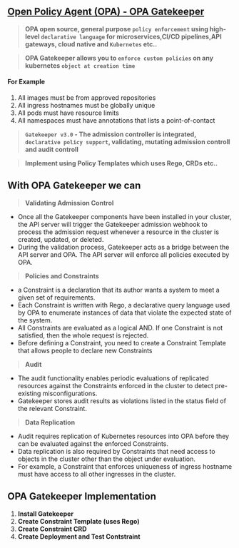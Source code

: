 ## [Open Policy Agent (OPA) - OPA Gatekeeper](https://kubernetes.io/blog/2019/08/06/opa-gatekeeper-policy-and-governance-for-kubernetes/)

> **OPA open source, general purpose `policy enforcement` using high-level `declarative language` for microservices,CI/CD pipelines,API gateways, cloud native and `Kubernetes` etc..**

> **OPA Gatekeeper allows you to `enforce custom policies` on any kubernetes `object at creation time`**

#### For Example 
1) All images must be from approved repositories
2) All ingress hostnames must be globally unique 
3) All pods must have resource limits 
4) All namespaces must have annotations that lists a point-of-contact 

> **`Gatekeeper v3.0` - The admission controller is integrated, `declarative policy support`, validating, mutating admission controll and audit controll** 

> **Implement using Policy Templates which uses Rego, CRDs etc..**

## With OPA Gatekeeper we can 

> **Validating Admission Control**

  * Once all the Gatekeeper components have been installed in your cluster, the API server will trigger the Gatekeeper admission webhook to process the admission request whenever a resource in the cluster is created, updated, or deleted.
  * During the validation process, Gatekeeper acts as a bridge between the API server and OPA. The API server will enforce all policies executed by OPA.

> **Policies and Constraints**

  * a Constraint is a declaration that its author wants a system to meet a given set of requirements. 
  * Each Constraint is written with Rego, a declarative query language used by OPA to enumerate instances of data that violate the expected state of the system. 
  * All Constraints are evaluated as a logical AND. If one Constraint is not satisfied, then the whole request is rejected.
  * Before defining a Constraint, you need to create a Constraint Template that allows people to declare new Constraints
  
> **Audit**

  * The audit functionality enables periodic evaluations of replicated resources against the Constraints enforced in the cluster to detect pre-existing misconfigurations. 
  * Gatekeeper stores audit results as violations listed in the status field of the relevant Constraint.

> **Data Replication**

  * Audit requires replication of Kubernetes resources into OPA before they can be evaluated against the enforced Constraints. 
  * Data replication is also required by Constraints that need access to objects in the cluster other than the object under evaluation. 
  * For example, a Constraint that enforces uniqueness of ingress hostname must have access to all other ingresses in the cluster.

## OPA Gatekeeper Implementation 

1) **Install Gatekeeper**
2) **Create Constraint Template (uses Rego)**
3) **Create Constraint CRD** 
4) **Create Deployment and Test Contstraint** 